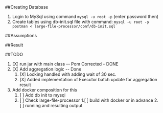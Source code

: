 ##Creating Database
1. Login to MySql using command `mysql -u root -p` (enter password then)
2. Create tables using db-init.sql file with command: `mysql -u root -p postman < large-file-processor/conf/db-init.sql`



##Assumptions


##Result


##TODO
1. [X] run jar with main class -- Pom Corrected - DONE
2. [X] Add aggregation logic -- Done 
    1. [X] Locking handled with adding wait of 30 sec.  
    2. [X] Added implementation of Executor batch update for aggregation result  
3. Add docker composition for this
    1. [ ] Add db init to mysql
    2. [ ] Check large-file-processor
        1.[ ] build with docker or in advance
        2.[ ] running and resulting output
